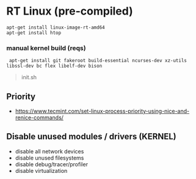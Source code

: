 # RT Linux (pre-compiled)

```
apt-get install linux-image-rt-amd64 
apt-get install htop
```

### manual kernel build (reqs)

```
 apt-get install git fakeroot build-essential ncurses-dev xz-utils libssl-dev bc flex libelf-dev bison
```

> init.sh

## Priority

- https://www.tecmint.com/set-linux-process-priority-using-nice-and-renice-commands/

## Disable unused modules / drivers (KERNEL)

- disable all network devices
- disable unused filesystems
- disable debug/tracer/profiler
- disable virtualization
